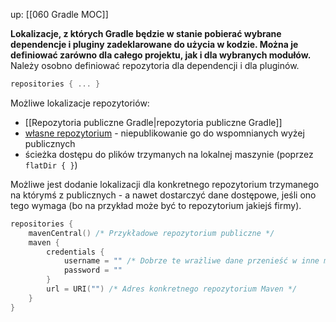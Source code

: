 up: [[060 Gradle MOC]]

**Lokalizacje, z których Gradle będzie w stanie pobierać wybrane dependencje i pluginy zadeklarowane do użycia w kodzie. Można je definiować zarówno dla całego projektu, jak i dla wybranych modułów.**
Należy osobno definiować repozytoria dla dependencji i dla pluginów.

```kotlin
repositories { ... }
```

Możliwe lokalizacje repozytoriów:
- [[Repozytoria publiczne Gradle|repozytoria publiczne Gradle]]
- [własne repozytorium](https://docs.gradle.org/current/userguide/declaring_repositories.html#sec:declaring_custom_repository) - niepublikowanie go do wspomnianych wyżej publicznych
- ścieżka dostępu do plików trzymanych na lokalnej maszynie (poprzez `flatDir { }`)

Możliwe jest dodanie lokalizacji dla konkretnego repozytorium trzymanego na którymś z publicznych - a nawet dostarczyć dane dostępowe, jeśli ono tego wymaga (bo na przykład może być to repozytorium jakiejś firmy).

```kotlin
repositories {
	mavenCentral() /* Przykładowe repozytorium publiczne */
	maven {
		credentials {
			username = "" /* Dobrze te wrażliwe dane przenieść w inne miejsce */
			password = ""
		}
		url = URI("") /* Adres konkretnego repozytorium Maven */
	}
}
```



